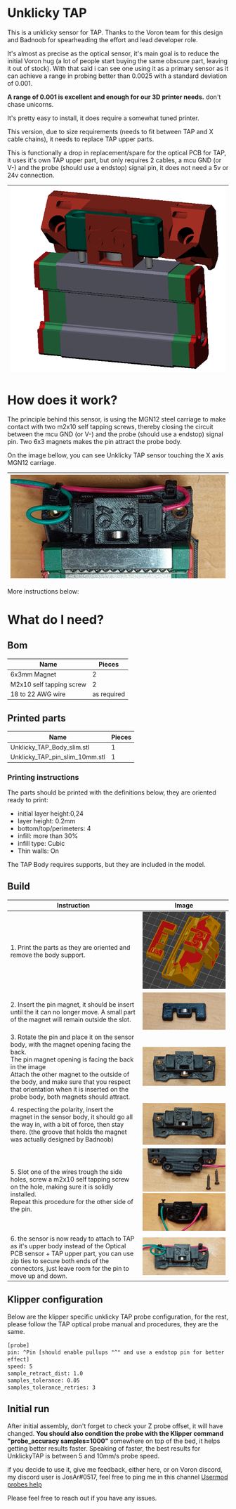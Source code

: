 # Unklicky TAP

This is a unklicky sensor for TAP. Thanks to the Voron team for this design and Badnoob for spearheading the effort and lead developer role.

It's almost as precise as the optical sensor, it's main goal is to reduce the initial Voron hug (a lot of people start buying the same obscure part, leaving it out of stock). With that said i can see one using it as a primary sensor as it can achieve a range in probing better than 0.0025 with a standard deviation of 0.001.

**A range of 0.001 is excellent and enough for our 3D printer needs.** don't chase unicorns.

It's pretty easy to install, it does require a somewhat tuned printer.

This version, due to size requirements (needs to fit between TAP and X cable chains), it needs to replace TAP upper parts.

This is functionally  a drop in replacement/spare for the optical PCB for TAP, it uses it's own TAP upper part, but only requires 2 cables, a mcu GND (or V-) and the probe (should use a endstop) signal pin, it does not need a 5v or 24v connection.



| ![Unklicky TAP](./Photos/Unklicky_Tap_slim.png) |
| :---------------------------------------------: |

# How does it work?

The principle behind this sensor, is using the MGN12 steel carriage to make contact with two m2x10 self tapping screws, thereby closing the circuit between the mcu GND (or V-) and the probe (should use a endstop) signal pin.
Two 6x3 magnets makes the pin attract the probe body.

On the image bellow, you can see Unklicky TAP sensor touching the X axis MGN12 carriage.

| ![Unklicky TAP](./Photos/UnklickySlim_inaction.jpg) |
| --------------------------------------------------- |

More instructions below:

# What do I need?

## Bom
| Name | Pieces |
| ------ | ------ |
| 6x3mm Magnet | 2 |
|M2x10 self tapping screw| 2 |
|18 to 22 AWG wire| as required |



## Printed parts

| Name | Pieces |
| ------ | ------ |
| Unklicky_TAP_Body_slim.stl | 1|
|Unklicky_TAP_pin_slim_10mm.stl| 1|

### Printing instructions

The parts should be printed with the definitions below, they are oriented ready to print:

* initial layer height:0,24
* layer height: 0.2mm
* bottom/top/perimeters: 4
* infill: more than 30%
* infill type: Cubic
* Thin walls: On

The TAP Body requires supports, but they are included in the model.

## Build

| Instruction | Image |
| ------ | ------ |
|1. Print the parts as they are oriented and remove the body support.| ![Instructions](./Photos/Unklicky_Tap_slim_SS.png) |
|2. Insert the pin magnet, it should be insert until the it can no longer move. A small part of the magnet will remain outside the slot.| ![pin magnet](./Photos/UnklickySlim_1.jpg "Pin magnet") |
| 3. Rotate the pin and place it on the sensor body, with the magnet opening facing the back.<br />The pin magnet opening is facing the back in the image<br />Attach the other magnet to the outside of the body, and make sure that you respect that orientation when it is inserted on the probe body, both magnets should attract. |![body magnet orientation](./Photos/UnklickySlim_2.jpg "body magnet orientation")|
|4. respecting the polarity, insert the magnet in the sensor body, it should go all the way in, with a bit of force, then stay there. (the groove that holds the magnet was actually designed by Badnoob)|![body magnet](./Photos/UnklickySlim_3.jpg "body magnet")|
|5. Slot one of the wires trough the side holes, screw a m2x10 self tapping screw on the hole, making sure it is solidly installed.<br />Repeat this procedure for the other side of the pin.| ![wire installation](./Photos/UnklickySlim_4.jpg "wire installation")<br />![wire installation](./Photos/Unklicky_5.jpg "wire installation") |
|6. the sensor is now ready to attach to TAP as it's upper body instead of the Optical PCB sensor + TAP upper part, you can use zip ties to secure both ends of the connectors, just leave room for the pin to move up and down.| ![final look](./Photos/UnklickySlim_6.jpg "Final look") |

## Klipper configuration

Below are the klipper specific unklicky TAP probe configuration, for the rest, please follow the TAP optical probe manual and procedures, they are the same.

```jinja2
[probe]
pin: ^Pin [should enable pullups "^" and use a endstop pin for better effect]
speed: 5
sample_retract_dist: 1.0
samples_tolerance: 0.05
samples_tolerance_retries: 3
```

## Initial run

After initial assembly, don't forget to check your Z probe offset, it will have changed.
**You should also condition the probe with the Klipper command "probe_accuracy samples=1000"** somewhere on top of the bed, it helps getting better results faster.
Speaking of faster, the best results for UnklickyTAP is between 5 and 10mm/s probe speed.

if you decide to use it, give me feedback, either here, or on Voron discord, my discord user is JosAr#0517, feel free to ping me in this channel  [Usermod probes help](https://discord.com/channels/460117602945990666/969563854071799818)

Please feel free to reach out if you have any issues. 



